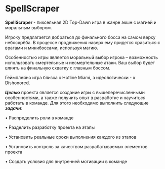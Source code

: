 # SpellScraper
**SpellScraper** - пиксельная 2D Top-Dawn игра в жанре экшн с магией и моральным выбором. 

Игроку предлагается добраться до финального босса на самом верху небоскрёба. В процессе продвижения наверх ему придется сразиться с врагами и минибоссами, используя магию.

Особенностью игры является моральный выбор игрока – возможность использовать смертельные и несмертельные атаки. Ваш выбор будет влиять на финальную схватку с главным боссом. 

Геймплейно игра близка к  Hotline Miami, а идеологически - к Dishonored.

***Целью*** проекта является создание игры с вышеперечисленными особенностями, а также получить опыт в разработке и научиться работать в команде. Для этого необходимо выполнить следующие ***задачи***:

• Распределить роли в команде

• Разделить разработку проекта на этапы

• Установить реальные сроки выполнения каждого из этапов

• Установить контроль за качеством разрабатываемых элементов проекта

• Создать условия для внутренней мотивации в команде
